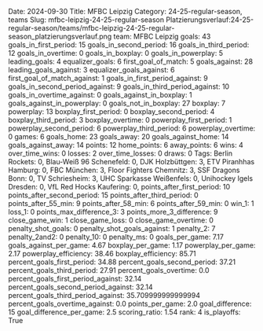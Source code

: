 Date: 2024-09-30
Title: MFBC Leipzig
Category: 24-25-regular-season, teams
Slug: mfbc-leipzig-24-25-regular-season
Platzierungsverlauf:24-25-regular-season/teams/mfbc-leipzig-24-25-regular-season_platzierungsverlauf.png
team: MFBC Leipzig
goals: 43
goals_in_first_period: 15
goals_in_second_period: 16
goals_in_third_period: 12
goals_in_overtime: 0
goals_in_boxplay: 0
goals_in_powerplay: 5
leading_goals: 4
equalizer_goals: 6
first_goal_of_match: 5
goals_against: 28
leading_goals_against: 3
equalizer_goals_against: 6
first_goal_of_match_against: 1
goals_in_first_period_against: 9
goals_in_second_period_against: 9
goals_in_third_period_against: 10
goals_in_overtime_against: 0
goals_against_in_boxplay: 1
goals_against_in_powerplay: 0
goals_not_in_boxplay: 27
boxplay: 7
powerplay: 13
boxplay_first_period: 0
boxplay_second_period: 4
boxplay_third_period: 3
boxplay_overtime: 0
powerplay_first_period: 1
powerplay_second_period: 6
powerplay_third_period: 6
powerplay_overtime: 0
games: 6
goals_home: 23
goals_away: 20
goals_against_home: 14
goals_against_away: 14
points: 12
home_points: 6
away_points: 6
wins: 4
over_time_wins: 0
losses: 2
over_time_losses: 0
draws: 0
Tags:  Berlin Rockets: 0,  Blau-Weiß 96 Schenefeld: 0,  DJK Holzbüttgen: 3,  ETV Piranhhas Hamburg: 0,  FBC München: 3,  Floor Fighters Chemnitz: 3,  SSF Dragons Bonn: 0,  TV Schriesheim: 3,  UHC Sparkasse Weißenfels: 0,  Unihockey Igels Dresden: 0,  VfL Red Hocks Kaufering: 0,
points_after_first_period: 10
points_after_second_period: 15
points_after_third_period: 0
points_after_55_min: 9
points_after_58_min: 6
points_after_59_min: 0
win_1: 1
loss_1: 0
points_max_difference_3: 3
points_more_3_difference: 9
close_game_win: 1
close_game_loss: 0
close_game_overtime: 0
penalty_shot_goals: 0
penalty_shot_goals_against: 1
penalty_2: 7
penalty_2and2: 0
penalty_10: 0
penalty_ms: 0
goals_per_game: 7.17
goals_against_per_game: 4.67
boxplay_per_game: 1.17
powerplay_per_game: 2.17
powerplay_efficiency: 38.46
boxplay_efficiency: 85.71
percent_goals_first_period: 34.88
percent_goals_second_period: 37.21
percent_goals_third_period: 27.91
percent_goals_overtime: 0.0
percent_goals_first_period_against: 32.14
percent_goals_second_period_against: 32.14
percent_goals_third_period_against: 35.709999999999994
percent_goals_overtime_against: 0.0
points_per_game: 2.0
goal_difference: 15
goal_difference_per_game: 2.5
scoring_ratio: 1.54
rank: 4
is_playoffs: True
